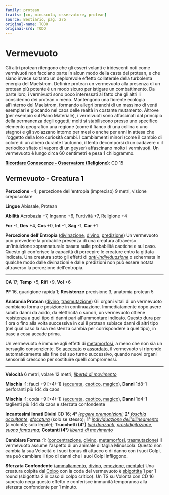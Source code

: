 ```yaml
---
family: protean
traits: [cn, minuscola, osservatore, protean]
source: Bestiario, pag. 275
original-name: TODO
original-srd: TODO
---
```


# Vermevuoto

Gli altri protean ritengono che gli esseri volanti e iridescenti noti come
vermivuoti non facciano parte in alcun modo della casta dei protean, e che siano
invece soltanto un deplorevole effetto collaterale della turbolenta energia del
Maelstrom. Definire protean un vermevuoto alla presenza di un protean più
potente è un modo sicuro per istigare un combattimento. Da parte loro, i
vermivuoti sono poco interessati al fatto che gli altri li considerino dei
protean o meno. Mantengono una fiorente ecologia all'interno del Maelstrom,
formando allegri branchi di un massimo di venti esemplari e giocando nel caos
delle realtà in costante mutamento. Altrove (per esempio sul Piano Materiale), i
vermivuoti sono affascinati dal principio della permanenza degli oggetti; molti
si stabiliscono presso uno specifico elemento geografico una regione (come il
fianco di una collina o uno stagno) e gli svolazzano intorno per mesi o anche
per anni in attesa che l'oggetto della loro curiosità cambi. I cambiamenti
minori (come il cambio di colore di un albero durante l'autunno, il lento
decomporsi di un cadavere o il periodico sfiato di vapore di un geyser)
affascinano molto i vermivuoti. Un vermevuoto è lungo circa 60 centimetri e pesa
1 chilogrammo.

**[Ricordare Conoscenze - Osservatore (Religione)](/azioni/ricordare-conoscenze)**:
CD 15

## Vermevuoto - Creatura 1

**Percezione** +4; percezione dell'entropia (impreciso) 9 metri, visione
crepuscolare

**Lingue** Abissale, Protean

**Abilità** Acrobazia +7, Inganno +6, Furtività +7, Religione +4

**For** -1, **Des** +4, **Cos** +0, **Int** -1, **Sag** -1, **Car** +1

**Percezione dell'Entropia** ([divinazione](/tratti/divinazione),
[divino](/tratti/divino), [predizione](/tratti/predizione)) Un vermevuoto può
prevedere la probabile presenza di una creatura attraverso un'intuizione
soprannaturale basata sulle probabilità caotiche e sul caso. Questo gli
conferisce la capacità di percepire le creature entro la gittata indicata. Una
creatura sotto gli effetti di
_[anti-individuazione](/incantesimi/anti-individuazione)_ o schermata in qualche
modo dalle divinazioni e dalle predizioni non può essere notata attraverso la
percezione dell'entropia.

---

**CA** 17; **Temp** +5, **Rifl** +9, **Vol** +6

**PF** 16, guarigione rapida 1; **Resistenze** precisione 3, anatomia protean 5

**Anatomia Protean** ([divino](/tratti/divino),
[trasmutazione](/tratti/trasmutazione)) Gli organi vitali di un vermevuoto
cambiano forma e posizione in continuazione. Immediatamente dopo avere subito
danni da acido, da elettricità o sonori, un vermevuoto ottiene resistenza a quel
tipo di danni pari all'ammontare indicato. Questo dura per 1 ora o fino alla
volta successiva in cui il protean subisce danni di altri tipo (nel qual caso la
sua resistenza cambia per corrispondere a quel tipo), in base a cosa accade
prima.

Un vermevuoto è immune agli effetti di [metamorfosi](/tratti/metamorfosi), a
meno che non sia un bersaglio consenziente. Se [accecato](/condizioni/accecato)
o [assordato](/condizioni/assordato), il vermevuoto si riprende automaticamente
alla fine del suo turno successivo, quando nuovi organi sensoriali crescono per
sostituire quelli compromessi.

---

**Velocità** 6 metri, volare 12 metri;
_[libertà di movimento](/incantesimi/liberta-di-movimento)_

**Mischia** :1: fauci +9 \[+4/-1] ([accurata](/tratti/accurata),
[caotico](/tratti/caotico), [magico](/tratti/magico)), **Danni** 1d8-1
perforanti più 1d4 da caos

**Mischia** :1: coda +9 \[+4/-1] ([accurata](/tratti/accurata),
[caotico](/tratti/caotico), [magico](/tratti/magico)), **Danni** 1d4-1 taglienti
più 1d4 da caos e sferzata confondente

**Incantesimi Innati Divini** CD 16; **4°**
_[leggere premonizioni](/incantesimi/leggere-premonizioni)_; **2°**
_[foschia occultante](/incantesimi/foschia-occultante)_,
_[sfocatura](/incantesimi/sfocatura)_ (solo se stesso); **1°**
_[individuazione dell'allineamento](/incantesimi/individuazione-dellallineamento)_
(a volontà; solo legale); **Trucchetti (4°)**
_[luci danzanti](/incantesimi/luci-danzanti)_,
_[prestidigitazione](/incantesimi/prestidigitazione)_,
_[suono fantasma](/incantesimi/suono-fantasma)_; **Costanti (4°)**
_[libertà di movimento](/incantesimi/liberta-di-movimento)_

**Cambiare Forma** :1: ([concentrazione](/tratti/concentrazione),
[divino](/tratti/divino), [metamorfosi](/tratti/metamorfosi),
[trasmutazione](/tratti/trasmutazione)) Il vermevuoto assume l'aspetto di un
animale di taglia Minuscola. Questo non cambia la sua Velocità o i suoi bonus di
attacco o di danno con i suoi Colpi, ma può cambiare il tipo di danni che i suoi
Colpi infliggono.

**Sferzata Confondente** ([ammaliamento](/tratti/ammaliamento),
[divino](/tratti/divino), [emozione](/tratti/emozione),
[mentale](/tratti/mentale)) Una creatura colpita dal [Colpo](/azioni/colpire)
con la coda del vermevuoto è [sbigottita](/condizioni/sbigottito) 1 per 1 round
(sbigottita 2 in caso di colpo critico). Un TS su Volontà con CD 16 superato
nega questo effetto e conferisce immunità temporanea alla sferzata confondente
per 1 minuto.
